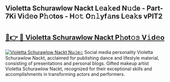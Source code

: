## Violetta Schurawlow Nackt L𝚎a𝚔ed N𝚞𝚍e - Part-7Ki Vi𝚍𝚎o P𝚑𝚘tos - H𝚘𝚝 O𝚗𝚕yf𝚊ns L𝚎a𝚔s vPIT2

# <h2><a href="http://kf50j9.oniu.top/?m=Violetta+Schurawlow+Nackt">🔗👉 🔴 Violetta Schurawlow Nackt P𝚑ot𝚘𝚜 V𝚒d𝚎o</a></h2>

[![Violetta Schurawlow Nackt Nu𝚍e𝚜](https://i.imgur.com/0qMVB7G.gif)](http://kf50j9.oniu.top/?m=Violetta+Schurawlow+Nackt)
Social media personality Violetta Schurawlow Nackt, acclaimed for publishing dance and lifestyle material, consisting of presentations and personal blogs. Gifted makeup artist Violetta Schurawlow Nackt, recognized for their exceptional skills and accomplishments in transforming actors and performers.  
